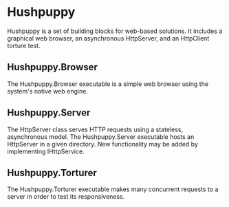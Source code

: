 # Hushpuppy

Hushpuppy is a set of building blocks for web-based solutions.
It includes a graphical web browser, an asynchronous HttpServer, and an HttpClient torture test.

## Hushpuppy.Browser

The Hushpuppy.Browser executable is a simple web browser using the system's native web engine.

## Hushpuppy.Server

The HttpServer class serves HTTP requests using a stateless, asynchronous model.
The Hushpuppy.Server executable hosts an HttpServer in a given directory.
New functionality may be added by implementing IHttpService.

## Hushpuppy.Torturer

The Hushpuppy.Torturer executable makes many concurrent requests to a server in order to test its responsiveness.

